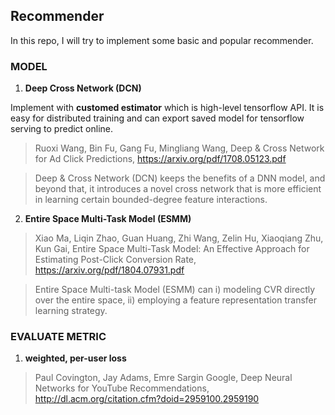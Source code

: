 ## Recommender

In this repo, I will try to implement some basic and popular recommender.

### MODEL
1. **Deep Cross Network (DCN)**
  
  Implement with **customed estimator** which is high-level tensorflow API. It is easy for distributed training and can export saved model for tensorflow serving to predict online.
  
>Ruoxi Wang, Bin Fu, Gang Fu, Mingliang Wang, Deep & Cross Network for Ad Click Predictions, 
https://arxiv.org/pdf/1708.05123.pdf

>Deep & Cross Network (DCN) keeps the benefits of a DNN model, and beyond that, it introduces a novel cross network that is more efficient in learning certain bounded-degree feature interactions.


2. **Entire Space Multi-Task Model (ESMM)**

>Xiao Ma, Liqin Zhao, Guan Huang, Zhi Wang, Zelin Hu, Xiaoqiang Zhu, Kun Gai, Entire Space Multi-Task Model: An Effective Approach for Estimating Post-Click Conversion Rate,
https://arxiv.org/pdf/1804.07931.pdf

>Entire Space Multi-task Model (ESMM) can i) modeling CVR directly over the entire space, ii) employing a feature representation transfer learning strategy.

### EVALUATE METRIC
1. **weighted, per-user loss**
> Paul Covington, Jay Adams, Emre Sargin Google, Deep Neural Networks for YouTube Recommendations,
http://dl.acm.org/citation.cfm?doid=2959100.2959190

